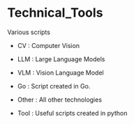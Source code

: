 # Technical_Tools
Various scripts

- CV : Computer Vision

- LLM : Large Language Models

- VLM : Vision Language Model

- Go : Script created in Go.

- Other : All other technologies

- Tool : Useful scripts created in python




